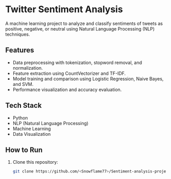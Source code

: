 # Twitter Sentiment Analysis

A machine learning project to analyze and classify sentiments of tweets as positive, negative, or neutral using Natural Language Processing (NLP) techniques.

## Features
- Data preprocessing with tokenization, stopword removal, and normalization.
- Feature extraction using CountVectorizer and TF-IDF.
- Model training and comparison using Logistic Regression, Naive Bayes, and SVM.
- Performance visualization and accuracy evaluation.

## Tech Stack
- Python
- NLP (Natural Language Processing)
- Machine Learning
- Data Visualization

## How to Run
1. Clone this repository:
   ```bash
   git clone https://github.com/<Snowflame77>/Sentiment-analysis-project.git
